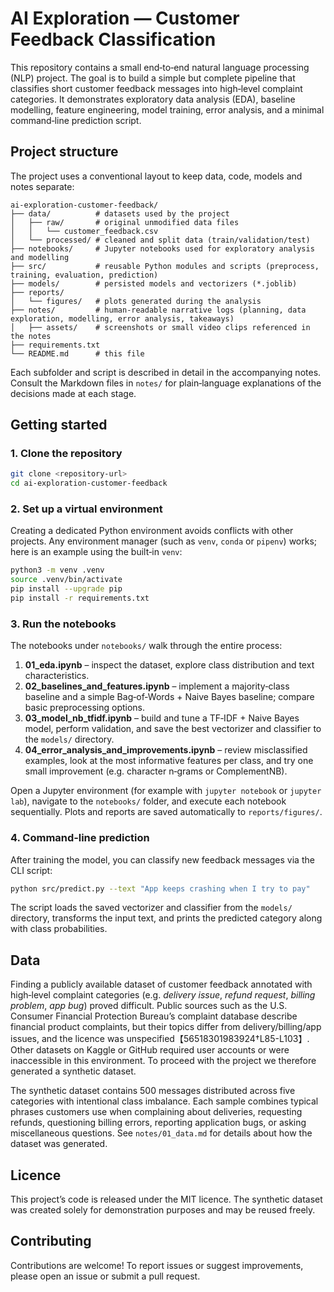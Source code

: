 # AI Exploration — Customer Feedback Classification

This repository contains a small end‑to‑end natural language processing (NLP) project.  The goal is to build a simple but complete pipeline that classifies short customer feedback messages into high‑level complaint categories.  It demonstrates exploratory data analysis (EDA), baseline modelling, feature engineering, model training, error analysis, and a minimal command‑line prediction script.

## Project structure

The project uses a conventional layout to keep data, code, models and notes separate:

```
ai‑exploration‑customer‑feedback/
├── data/          # datasets used by the project
│   ├── raw/       # original unmodified data files
│   │   └── customer_feedback.csv
│   └── processed/ # cleaned and split data (train/validation/test)
├── notebooks/     # Jupyter notebooks used for exploratory analysis and modelling
├── src/           # reusable Python modules and scripts (preprocess, training, evaluation, prediction)
├── models/        # persisted models and vectorizers (*.joblib)
├── reports/
│   └── figures/   # plots generated during the analysis
├── notes/         # human‑readable narrative logs (planning, data exploration, modelling, error analysis, takeaways)
│   ├── assets/    # screenshots or small video clips referenced in the notes
├── requirements.txt
└── README.md      # this file
```

Each subfolder and script is described in detail in the accompanying notes.  Consult the Markdown files in `notes/` for plain‑language explanations of the decisions made at each stage.

## Getting started

### 1. Clone the repository

```bash
git clone <repository-url>
cd ai-exploration-customer-feedback
```

### 2. Set up a virtual environment

Creating a dedicated Python environment avoids conflicts with other projects.  Any environment manager (such as `venv`, `conda` or `pipenv`) works; here is an example using the built‑in `venv`:

```bash
python3 -m venv .venv
source .venv/bin/activate
pip install --upgrade pip
pip install -r requirements.txt
```

### 3. Run the notebooks

The notebooks under `notebooks/` walk through the entire process:

1. **01_eda.ipynb** – inspect the dataset, explore class distribution and text characteristics.
2. **02_baselines_and_features.ipynb** – implement a majority‑class baseline and a simple Bag‑of‑Words + Naive Bayes baseline; compare basic preprocessing options.
3. **03_model_nb_tfidf.ipynb** – build and tune a TF‑IDF + Naive Bayes model, perform validation, and save the best vectorizer and classifier to the `models/` directory.
4. **04_error_analysis_and_improvements.ipynb** – review misclassified examples, look at the most informative features per class, and try one small improvement (e.g. character n‑grams or ComplementNB).

Open a Jupyter environment (for example with `jupyter notebook` or `jupyter lab`), navigate to the `notebooks/` folder, and execute each notebook sequentially.  Plots and reports are saved automatically to `reports/figures/`.

### 4. Command‑line prediction

After training the model, you can classify new feedback messages via the CLI script:

```bash
python src/predict.py --text "App keeps crashing when I try to pay"
```

The script loads the saved vectorizer and classifier from the `models/` directory, transforms the input text, and prints the predicted category along with class probabilities.

## Data

Finding a publicly available dataset of customer feedback annotated with high‑level complaint categories (e.g. *delivery issue*, *refund request*, *billing problem*, *app bug*) proved difficult.  Public sources such as the U.S. Consumer Financial Protection Bureau’s complaint database describe financial product complaints, but their topics differ from delivery/billing/app issues, and the licence was unspecified【56518301983924†L85-L103】.  Other datasets on Kaggle or GitHub required user accounts or were inaccessible in this environment.  To proceed with the project we therefore generated a synthetic dataset.

The synthetic dataset contains 500 messages distributed across five categories with intentional class imbalance.  Each sample combines typical phrases customers use when complaining about deliveries, requesting refunds, questioning billing errors, reporting application bugs, or asking miscellaneous questions.  See `notes/01_data.md` for details about how the dataset was generated.

## Licence

This project’s code is released under the MIT licence.  The synthetic dataset was created solely for demonstration purposes and may be reused freely.

## Contributing

Contributions are welcome!  To report issues or suggest improvements, please open an issue or submit a pull request.